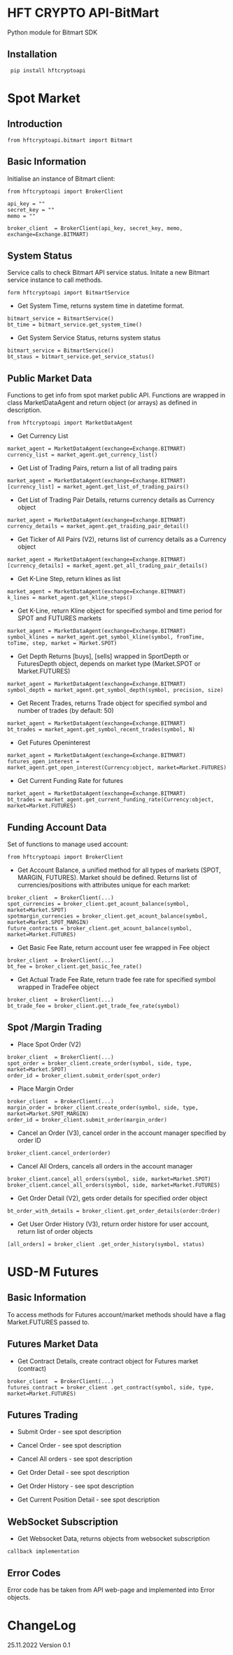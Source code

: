 # HFT CRYPTO API-BitMart
Python module for Bitmart SDK

## Installation

``` pip install hftcryptoapi```

# Spot Market
## Introduction

``` from hftcryptoapi.bitmart import Bitmart ```

## Basic Information

Initialise an instance of Bitmart client:
```
from hftcryptoapi import BrokerClient

api_key = ""
secret_key = ""
memo = ""

broker_client  = BrokerClient(api_key, secret_key, memo, exchange=Exchange.BITMART)
```

## System Status
Service calls to check Bitmart API service status. Initate a new Bitmart service instance to call methods.
```
form hftcryptoapi import BitmartService
```
- Get System Time, returns system time in datetime format.
```
bitmart_service = BitmartService()
bt_time = bitmart_service.get_system_time()
```
- Get System Service Status, returns system status
```
bitmart_service = BitmartService()
bt_staus = bitmart_service.get_service_status()
```

## Public Market Data
Functions to get info from spot market public API.
Functions are wrapped in class MarketDataAgent and return object (or arrays) as defined in description.
```
from hftcryptoapi import MarketDataAgent
```
- Get Currency List
```
market_agent = MarketDataAgent(exchange=Exchange.BITMART)
currency_list = market_agent.get_currency_list()
```

-  Get List of Trading Pairs, return a list of all trading pairs
```
market_agent = MarketDataAgent(exchange=Exchange.BITMART)
[currency_list] = market_agent.get_list_of_trading_pairs()
```
- Get List of Trading Pair Details, returns currency details as Currency  object
```
market_agent = MarketDataAgent(exchange=Exchange.BITMART)
currency_details = market_agent.get_traiding_pair_detail()
```

- Get Ticker of All Pairs (V2), returns list of currency details as a Currency object
```
market_agent = MarketDataAgent(exchange=Exchange.BITMART)
[currency_details] = market_agent.get_all_trading_pair_details()
```

- Get K-Line Step, return klines as list
```
market_agent = MarketDataAgent(exchange=Exchange.BITMART)
k_lines = market_agent.get_kline_steps()
```

- Get K-Line, return Kline object for specified symbol and time period for SPOT and FUTURES markets
```
market_agent = MarketDataAgent(exchange=Exchange.BITMART)
symbol_klines = market_agent.get_symbol_kline(symbol, fromTime, toTime, step, market = Market.SPOT)
```

- Get Depth
Returns [buys], [sells] wrapped in SportDepth or FuturesDepth object, depends on market type (Market.SPOT or Market.FUTURES)
```
market_agent = MarketDataAgent(exchange=Exchange.BITMART)
symbol_depth = market_agent.get_symbol_depth(symbol, precision, size)
```

- Get Recent Trades, returns Trade object for specified symbol and number of trades (by default: 50)
```
market_agent = MarketDataAgent(exchange=Exchange.BITMART)
bt_trades = market_agent.get_symbol_recent_trades(symbol, N)
```

- Get Futures Openinterest
```
market_agent = MarketDataAgent(exchange=Exchange.BITMART)
futures_open_interest = market_agent.get_open_interest(Currency:object, market=Market.FUTURES)
```

- Get Current Funding Rate for futures
```
market_agent = MarketDataAgent(exchange=Exchange.BITMART)
bt_trades = market_agent.get_current_funding_rate(Currency:object, market=Market.FUTURES)
```


## Funding Account Data
Set of functions to manage used account:
```
from hftcryptoapi import BrokerClient
```
-  Get Account Balance, a unified method for all types of markets (SPOT, MARGIN, FUTURES). Market should be defined. Returns list of currencies/positions with attributes unique for each market:
```
broker_client  = BrokerClient(...)
spot_currencies = broker_client.get_acount_balance(symbol, market=Market.SPOT)
spotmargin_currencies = broker_client.get_acount_balance(symbol, market=Market.SPOT_MARGIN)
future_contracts = broker_client.get_acount_balance(symbol, market=Market.FUTURES)
```

- Get Basic Fee Rate, return account user fee wrapped in Fee object
```
broker_client  = BrokerClient(...)
bt_fee = broker_client.get_basic_fee_rate()
```
- Get Actual Trade Fee Rate, return trade fee rate for specified symbol wrapped in TradeFee object
```
broker_client  = BrokerClient(...)
bt_trade_fee = broker_client.get_trade_fee_rate(symbol)
```


## Spot /Margin Trading
- Place Spot Order (V2)
```
broker_client  = BrokerClient(...)
spot_order = broker_client.create_order(symbol, side, type, market=Market.SPOT)
order_id = broker_client.submit_order(spot_order)
```

- Place Margin Order
```
broker_client  = BrokerClient(...)
margin_order = broker_client.create_order(symbol, side, type, market=Market.SPOT_MARGIN)
order_id = broker_client.submit_order(margin_order)
```
- Cancel an Order (V3), cancel order in the account manager specified by order ID
```
broker_client.cancel_order(order)
```
- Cancel All Orders, cancels all orders in the account manager
```
broker_client.cancel_all_orders(symbol, side, market=Market.SPOT)
broker_client.cancel_all_orders(symbol, side, market=Market.FUTURES)
```
- Get Order Detail (V2), gets order details for specified order object
```
bt_order_with_details = broker_client.get_order_details(order:Order)
```
- Get User Order History (V3), return order histore for user account, return list of order objects
```
[all_orders] = broker_client .get_order_history(symbol, status)
```

# USD-M Futures

## Basic Information
To access methods for Futures account/market methods should have a flag Market.FUTURES passed to.

## Futures Market Data
- Get Contract Details, create contract object for Futures market (contract)
```
broker_client  = BrokerClient(...)
futures_contract = broker_client .get_contract(symbol, side, type, market=Market.FUTURES)
```

## Futures Trading
- Submit Order - see spot description

- Cancel Order - see spot description

- Cancel All orders - see spot description

- Get Order Detail - see spot description

- Get Order History - see spot description

- Get Current Position Detail - see spot description


## WebSocket Subscription

- Get Websocket Data, returns objects from websocket subscription  
```
callback implementation
```

## Error Codes
Error code has be taken from API web-page and implemented into Error objects.

# ChangeLog
25.11.2022 Version 0.1
